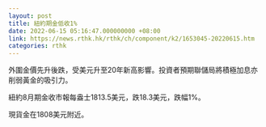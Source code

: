 ```yaml
---
layout: post
title: 紐約期金低收1%
date: 2022-06-15 05:16:47.000000000 +08:00
link: https://news.rthk.hk/rthk/ch/component/k2/1653045-20220615.htm
categories: rthk
---
```


外圍金價先升後跌，受美元升至20年新高影響。投資者預期聯儲局將積極加息亦削弱黃金的吸引力。

紐約8月期金收市報每盎士1813.5美元，跌18.3美元，跌幅1%。

現貨金在1808美元附近。
